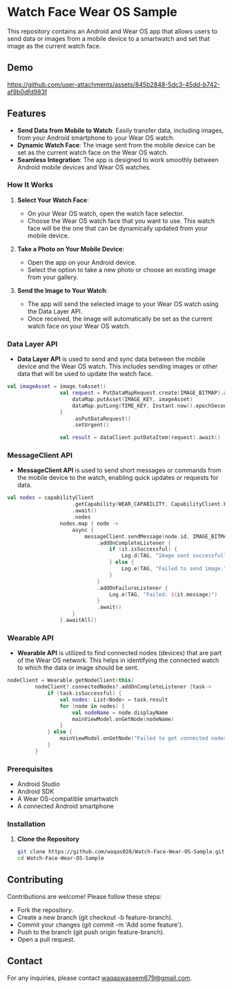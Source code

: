 # Watch Face Wear OS Sample
This repository contains an Android and Wear OS app that allows users to send data or images from a mobile device to a smartwatch and set that image as the current watch face.

## Demo


https://github.com/user-attachments/assets/845b2848-5dc3-45dd-b742-af9b0dfd983f



## Features

- **Send Data from Mobile to Watch**: Easily transfer data, including images, from your Android smartphone to your Wear OS watch.
- **Dynamic Watch Face**: The image sent from the mobile device can be set as the current watch face on the Wear OS watch.
- **Seamless Integration**: The app is designed to work smoothly between Android mobile devices and Wear OS watches.

### How It Works

1. **Select Your Watch Face**:
   - On your Wear OS watch, open the watch face selector.
   - Choose the Wear OS watch face that you want to use. This watch face will be the one that can be dynamically updated from your mobile device.

2. **Take a Photo on Your Mobile Device**:
   - Open the app on your Android device.
   - Select the option to take a new photo or choose an existing image from your gallery.

3. **Send the Image to Your Watch**:
   - The app will send the selected image to your Wear OS watch using the Data Layer API.
   - Once received, the image will automatically be set as the current watch face on your Wear OS watch.

### Data Layer API
- **Data Layer API** is used to send and sync data between the mobile device and the Wear OS watch. This includes sending images or other data that will be used to update the watch face.

```kotlin
val imageAsset = image.toAsset()
                 val request = PutDataMapRequest.create(IMAGE_BITMAP).apply {
                     dataMap.putAsset(IMAGE_KEY, imageAsset)
                     dataMap.putLong(TIME_KEY, Instant.now().epochSecond)
                 }
                     .asPutDataRequest()
                     .setUrgent()

                 val result = dataClient.putDataItem(request).await()
```

### MessageClient API
- **MessageClient API** is used to send short messages or commands from the mobile device to the watch, enabling quick updates or requests for data.

```kotlin
val nodes = capabilityClient
                     .getCapability(WEAR_CAPABILITY, CapabilityClient.FILTER_REACHABLE)
                     .await()
                     .nodes
                 nodes.map { node ->
                     async {
                         messageClient.sendMessage(node.id, IMAGE_BITMAP, imageByteArray)
                             .addOnCompleteListener {
                                 if (it.isSuccessful) {
                                     Log.d(TAG, "Image sent successfully. $imageBitmap   //  $imageByteArray")
                                 } else {
                                     Log.e(TAG, "Failed to send image.")
                                 }
                             }
                             .addOnFailureListener {
                                 Log.e(TAG, "Failed: ${it.message}")
                             }
                             .await()
                     }
                 }.awaitAll()
```

### Wearable API
- **Wearable API** is utilized to find connected nodes (devices) that are part of the Wear OS network. This helps in identifying the connected watch to which the data or image should be sent.

```kotlin
nodeClient = Wearable.getNodeClient(this)
         nodeClient?.connectedNodes?.addOnCompleteListener {task->
             if (task.isSuccessful) {
                 val nodes: List<Node> = task.result
                 for (node in nodes) {
                     val nodeName = node.displayName
                     mainViewModel.onGetNode(nodeName)
                 }
             } else {
                 mainViewModel.onGetNode("Failed to get connected nodes")
             }
         }
```

### Prerequisites

- Android Studio
- Android SDK
- A Wear OS-compatible smartwatch
- A connected Android smartphone

### Installation

1. **Clone the Repository**
   ```bash
   git clone https://github.com/waqas028/Watch-Face-Wear-OS-Sample.git
   cd Watch-Face-Wear-OS-Sample

## Contributing

Contributions are welcome! Please follow these steps:

- Fork the repository.
- Create a new branch (git checkout -b feature-branch).
- Commit your changes (git commit -m 'Add some feature').
- Push to the branch (git push origin feature-branch).
- Open a pull request.

## Contact

For any inquiries, please contact waqaswaseem679@gmail.com.
